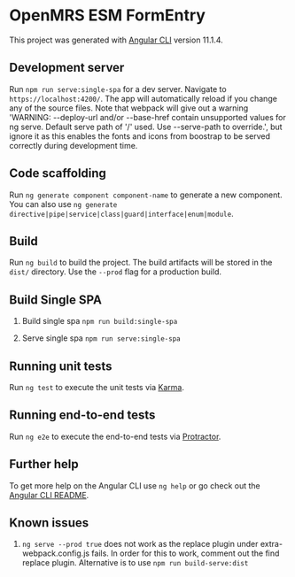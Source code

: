 # OpenMRS ESM FormEntry

This project was generated with [Angular CLI](https://github.com/angular/angular-cli) version 11.1.4.

## Development server

Run `npm run serve:single-spa` for a dev server. Navigate to `https://localhost:4200/`. The app will automatically reload if you change any of the source files. Note that webpack will give out a warning 'WARNING: --deploy-url and/or --base-href contain unsupported values for ng serve. Default serve path of '/' used. Use --serve-path to override.', but ignore it as this enables the fonts and icons from boostrap to be served correctly during development time. 

## Code scaffolding

Run `ng generate component component-name` to generate a new component. You can also use `ng generate directive|pipe|service|class|guard|interface|enum|module`.

## Build

Run `ng build` to build the project. The build artifacts will be stored in the `dist/` directory. Use the `--prod` flag for a production build.

## Build Single SPA
1. Build single spa
`npm run build:single-spa`

2. Serve single spa
`npm run serve:single-spa`

## Running unit tests

Run `ng test` to execute the unit tests via [Karma](https://karma-runner.github.io).

## Running end-to-end tests

Run `ng e2e` to execute the end-to-end tests via [Protractor](http://www.protractortest.org/).

## Further help

To get more help on the Angular CLI use `ng help` or go check out the [Angular CLI README](https://github.com/angular/angular-cli/blob/master/README.md).

## Known issues
1. `ng serve --prod true` does not work as the replace plugin under extra-webpack.config.js fails. In order for this to work, comment out the find replace plugin. Alternative is to use `npm run build-serve:dist`
